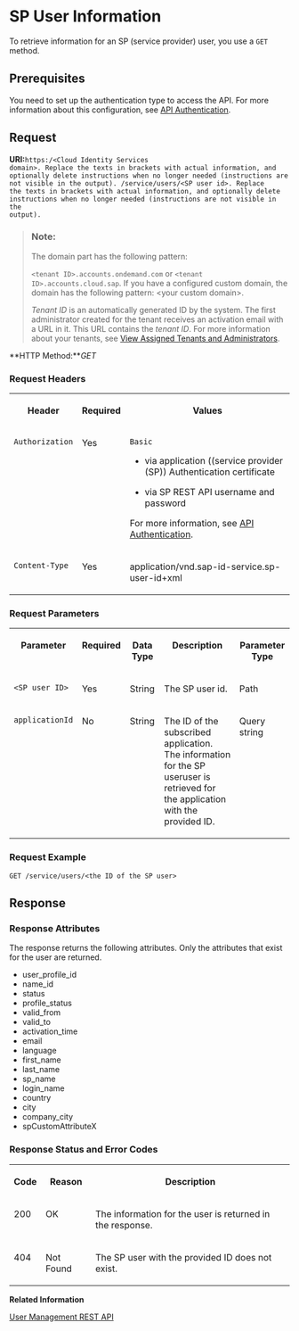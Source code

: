 <!-- loiodc96d56f2a234a129a4be6eed9a1d5e0 -->

# SP User Information

To retrieve information for an SP \(service provider\) user, you use a `GET` method.



<a name="loiodc96d56f2a234a129a4be6eed9a1d5e0__section_mbm_1xk_fdb"/>

## Prerequisites

You need to set up the authentication type to access the API. For more information about this configuration, see [API Authentication](../Operation-Guide/api-authentication-9d200d5.md).



## Request

**URI:**<code>https:/&lt;Cloud Identity Services domain&gt;. Replace the texts in brackets with actual information, and optionally delete instructions when no longer needed (instructions are not visible in the output). /service/users/&lt;SP user id&gt;. Replace the texts in brackets with actual information, and optionally delete instructions when no longer needed (instructions are not visible in the output).</code>

> ### Note:  
> The domain part has the following pattern:
> 
> `<tenant ID>.accounts.ondemand.com` or `<tenant ID>.accounts.cloud.sap`. If you have a configured custom domain, the domain has the following pattern: <your custom domain\>.
> 
> *Tenant ID* is an automatically generated ID by the system. The first administrator created for the tenant receives an activation email with a URL in it. This URL contains the *tenant ID*. For more information about your tenants, see [View Assigned Tenants and Administrators](../view-assigned-tenants-and-administrators-f56e6f2.md).

**HTTP Method:***GET*



### Request Headers


<table>
<tr>
<th valign="top">

Header

</th>
<th valign="top">

Required

</th>
<th valign="top">

Values

</th>
</tr>
<tr>
<td valign="top">

`Authorization`

</td>
<td valign="top">

Yes

</td>
<td valign="top">

`Basic`

-   via application \(\(service provider \(SP\)\) Authentication certificate

-   via SP REST API username and password


For more information, see [API Authentication](../Operation-Guide/api-authentication-9d200d5.md).

</td>
</tr>
<tr>
<td valign="top">

`Content-Type`

</td>
<td valign="top">

Yes

</td>
<td valign="top">

application/vnd.sap-id-service.sp-user-id+xml

</td>
</tr>
</table>



### Request Parameters


<table>
<tr>
<th valign="top">

Parameter

</th>
<th valign="top">

Required

</th>
<th valign="top">

Data Type

</th>
<th valign="top">

Description

</th>
<th valign="top">

Parameter Type

</th>
</tr>
<tr>
<td valign="top">

`<SP user ID>`

</td>
<td valign="top">

Yes

</td>
<td valign="top">

String

</td>
<td valign="top">

The SP user id.

</td>
<td valign="top">

Path

</td>
</tr>
<tr>
<td valign="top">

`applicationId`

</td>
<td valign="top">

No

</td>
<td valign="top">

String

</td>
<td valign="top">

The ID of the subscribed application. The information for the SP useruser is retrieved for the application with the provided ID.

</td>
<td valign="top">

Query string

</td>
</tr>
</table>



### Request Example

```
GET /service/users/<the ID of the SP user>
```



## Response



### Response Attributes

The response returns the following attributes. Only the attributes that exist for the user are returned.

-   user\_profile\_id
-   name\_id
-   status
-   profile\_status
-   valid\_from
-   valid\_to
-   activation\_time
-   email
-   language
-   first\_name
-   last\_name
-   sp\_name
-   login\_name
-   country
-   city
-   company\_city
-   spCustomAttributeX



### Response Status and Error Codes


<table>
<tr>
<th valign="top">

Code

</th>
<th valign="top">

Reason

</th>
<th valign="top">

Description

</th>
</tr>
<tr>
<td valign="top">

200

</td>
<td valign="top">

OK

</td>
<td valign="top">

The information for the user is returned in the response.

</td>
</tr>
<tr>
<td valign="top">

404

</td>
<td valign="top">

Not Found

</td>
<td valign="top">

The SP user with the provided ID does not exist.

</td>
</tr>
</table>



**Related Information**  


[User Management REST API](user-management-rest-api-e6bb70d.md "This REST API allows you to implement a request for user management, such as user registration, as well as SP user retrieval, deactivation and deletion.")

